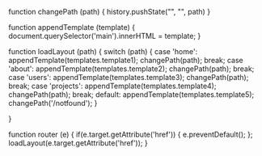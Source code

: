 function changePath (path) {
    history.pushState("", "", path)
}

function appendTemplate (template) {
    document.querySelector('main').innerHTML = template;
}

function loadLayout (path) {
    switch (path) {
        case 'home':
            appendTemplate(templates.template1);
            changePath(path);
            break;
        case 'about':
            appendTemplate(templates.template2);
            changePath(path);
            break;
        case 'users':
            appendTemplate(templates.template3);
            changePath(path);
          break;
        case 'projects':
            appendTemplate(templates.template4);
            changePath(path);
          break;
        default:
            appendTemplate(templates.template5);
            changePath('/notfound');
     }
      
}

function router (e) {
    if(e.target.getAttribute('href')) {
        e.preventDefault();
    };
    loadLayout(e.target.getAttribute('href'));
}